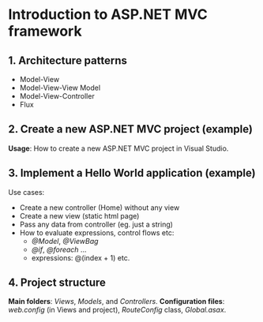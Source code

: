 # Introduction to ASP.NET MVC framework

## 1. Architecture patterns

- Model-View
- Model-View-View Model
- Model-View-Controller
- Flux

## 2. Create a new ASP.NET MVC project (example)

**Usage**: How to create a new ASP.NET MVC project in Visual Studio. 

## 3. Implement a Hello World application (example)

Use cases:
  - Create a new controller (Home) without any view
  - Create a new view (static html page)
  - Pass any data from controller (eg. just a string)
  - How to evaluate expressions, control flows etc:
    - *@Model*, *@ViewBag*
    - *@if*, *@foreach* ...
    - expressions: @(index + 1) etc.

## 4. Project structure

**Main folders**: *Views*, *Models*, and *Controllers*. 
**Configuration files**: *web.config* (in Views and project), *RouteConfig* class, *Global.asax*.

 